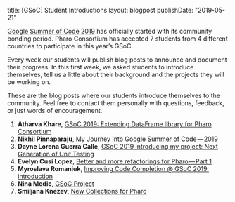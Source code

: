 title: [GSoC] Student Introductionslayout: blogpostpublishDate: "2019-05-21"[Google Summer of Code 2019](https://summerofcode.withgoogle.com/) has officially started with its community bonding period. Pharo Consortium has accepted 7 students from 4 different countries to participate in this year’s GSoC.Every week our students will publish blog posts to announce and document their progress. In this first week, we asked students to introduce themselves, tell us a little about their background and the projects they will be working on.These are the blog posts where our students introduce themselves to the community. Feel free to contact them personally with questions, feedback, or just words of encouragement.1. **Atharva Khare**, [GSoC 2019: Extending DataFrame library for Pharo Consortium](https://khare.dev/posts/2019/05/gsoc-2019-extending-dataframe-library-for-pharo-consortium/)1. **Nikhil Pinnaparaju**, [My Journey Into Google Summer of Code — 2019](https://medium.com/@nikhilpinnaparaju/my-journey-into-google-summer-of-code-2019-3055853cfd49)1. **Dayne Lorena Guerra Calle**, [GSoC 2019 introducing my project: Next Generation of Unit Testing](https://medium.com/@daynestorm/gsoc-2019-introducing-my-project-next-generation-of-unit-testing-b6bfbd1ef3d4)1. **Evelyn Cusi Lopez**, [Better and more refactorings for Pharo — Part 1](https://medium.com/@cusi.evelyn/better-and-more-refactorings-for-pharo-part-1-d79da98b4569)1. **Myroslava Romaniuk**, [Improving Code Completion @ GSoC 2019: introduction](https://medium.com/@myroslavarm/improving-code-completion-gsoc-2019-introduction-de36e106a12f)1. **Nina Medic**, [GSoC Project](https://pharokeepers.github.io/jekyll/update/pharo/2019/05/11/Nina_First_Week.html)1. **Smiljana Knezev**, [New Collections for Pharo](https://pharokeepers.github.io/pharo/2019/05/12/intro-to-gsoc.html)